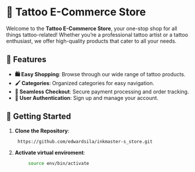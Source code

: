 # 🎨 Tattoo E-Commerce Store

Welcome to the **Tattoo E-Commerce Store**, your one-stop shop for all things tattoo-related! Whether you’re a professional tattoo artist or a tattoo enthusiast, we offer high-quality products that cater to all your needs.

## 🌟 Features
- **🛍️ Easy Shopping**: Browse through our wide range of tattoo products.
- **🖌️ Categories**: Organized categories for easy navigation.
- **🛒 Seamless Checkout**: Secure payment processing and order tracking.
- **👤 User Authentication**: Sign up and manage your account.

## 🚀 Getting Started
1. **Clone the Repository**:
   ```bash
	https://github.com/edwardsila/inkmaster-s_store.git

2. **Activate virtual enviroment**:
   ```bash
        source env/bin/activate

